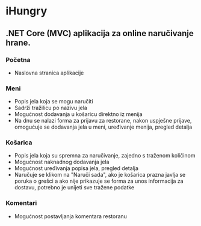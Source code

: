 # iHungry
## .NET Core (MVC) aplikacija za online naručivanje hrane.
### Početna
+ Naslovna stranica aplikacije
### Meni
+ Popis jela koja se mogu naručiti
+ Sadrži tražilicu po nazivu jela
+ Mogućnost dodavanja u košaricu direktno iz menija
+ Na dnu se nalazi forma za prijavu za restorane, nakon uspješne prijave, 
omogućuje se dodavanja jela u meni, uređivanje menija, pregled detalja
### Košarica
+ Popis jela koja su spremna za naručivanje, zajedno s traženom količinom
+ Mogućnost naknadnog dodavanja jela
+ Mogućnost uređivanja popisa jela, pregled detalja
+ Naručuje se klikom na "Naruči sada", ako je košarica prazna javlja se poruka o grešci
a ako nije prikazuje se forma za unos informacija za dostavu, potrebno je unijeti sve tražene podatke
### Komentari
+ Mogućnost postavljanja komentara restoranu
